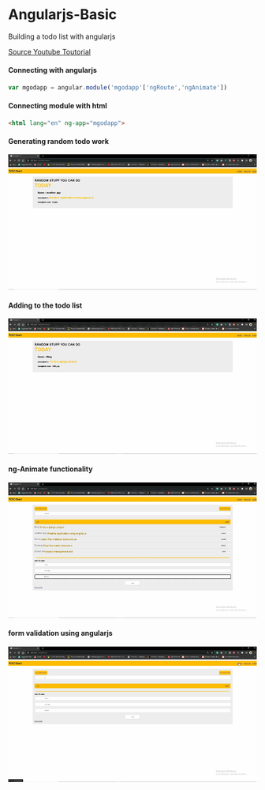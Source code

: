 # Angularjs-Basic
Building a todo list with angularjs

[Source Youtube Toutorial](https://www.youtube.com/watch?v=FlUCU13dJyo&list=PL4cUxeGkcC9gsJS5QgFT2IvWIX78dV3_v)

#### Connecting with angularjs

```javascript
var mgodapp = angular.module('mgodapp'['ngRoute','ngAnimate'])
```

#### Connecting module with html

```html
<html lang="en" ng-app="mgodapp">
```

#### Generating random todo work
![countdown](./Video-t1.gif)

#### Adding to the todo list
![countdown](./Video-t2.gif) 

#### ng-Animate functionality
![countdown](./Video-t3.gif)

#### form validation using angularjs
![countdown](./Video-t4.gif)